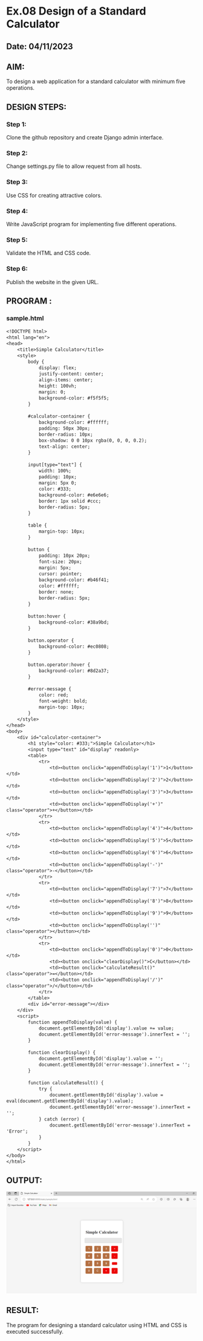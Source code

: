 # Ex.08 Design of a Standard Calculator
## Date: 04/11/2023

## AIM:
To design a web application for a standard calculator with minimum five operations.

## DESIGN STEPS:

### Step 1:
Clone the github repository and create Django admin interface.

### Step 2:
Change settings.py file to allow request from all hosts.

### Step 3:
Use CSS for creating attractive colors.

### Step 4:
Write JavaScript program for implementing five different operations.

### Step 5:
Validate the HTML and CSS code.

### Step 6:
Publish the website in the given URL.

## PROGRAM :

### sample.html
```
<!DOCTYPE html>
<html lang="en">
<head>
    <title>Simple Calculator</title>
    <style>
        body {
            display: flex;
            justify-content: center;
            align-items: center;
            height: 100vh;
            margin: 0;
            background-color: #f5f5f5;
        }

        #calculator-container {
            background-color: #ffffff;
            padding: 50px 30px;
            border-radius: 10px;
            box-shadow: 0 0 10px rgba(0, 0, 0, 0.2);
            text-align: center;
        }

        input[type="text"] {
            width: 100%;
            padding: 10px;
            margin: 5px 0;
            color: #333;
            background-color: #e6e6e6;
            border: 1px solid #ccc;
            border-radius: 5px;
        }

        table {
            margin-top: 10px;
        }

        button {
            padding: 10px 20px;
            font-size: 20px;
            margin: 5px;
            cursor: pointer;
            background-color: #b46f41;
            color: #ffffff;
            border: none;
            border-radius: 5px;
        }

        button:hover {
            background-color: #38a9bd;
        }

        button.operator {
            background-color: #ec0808;
        }

        button.operator:hover {
            background-color: #8d2a37;
        }

        #error-message {
            color: red;
            font-weight: bold;
            margin-top: 10px;
        }
    </style>
</head>
<body>
    <div id="calculator-container">
        <h1 style="color: #333;">Simple Calculator</h1>
        <input type="text" id="display" readonly>
        <table>
            <tr>
                <td><button onclick="appendToDisplay('1')">1</button></td>
                <td><button onclick="appendToDisplay('2')">2</button></td>
                <td><button onclick="appendToDisplay('3')">3</button></td>
                <td><button onclick="appendToDisplay('+')" class="operator">+</button></td>
            </tr>
            <tr>
                <td><button onclick="appendToDisplay('4')">4</button></td>
                <td><button onclick="appendToDisplay('5')">5</button></td>
                <td><button onclick="appendToDisplay('6')">6</button></td>
                <td><button onclick="appendToDisplay('-')" class="operator">-</button></td>
            </tr>
            <tr>
                <td><button onclick="appendToDisplay('7')">7</button></td>
                <td><button onclick="appendToDisplay('8')">8</button></td>
                <td><button onclick="appendToDisplay('9')">9</button></td>
                <td><button onclick="appendToDisplay('')" class="operator"></button></td>
            </tr>
            <tr>
                <td><button onclick="appendToDisplay('0')">0</button></td>
                <td><button onclick="clearDisplay()">C</button></td>
                <td><button onclick="calculateResult()" class="operator">=</button></td>
                <td><button onclick="appendToDisplay('/')" class="operator">/</button></td>
            </tr>
        </table>
        <div id="error-message"></div>
    </div>
    <script>
        function appendToDisplay(value) {
            document.getElementById('display').value += value;
            document.getElementById('error-message').innerText = '';
        }

        function clearDisplay() {
            document.getElementById('display').value = '';
            document.getElementById('error-message').innerText = '';
        }

        function calculateResult() {
            try {
                document.getElementById('display').value = eval(document.getElementById('display').value);
                document.getElementById('error-message').innerText = '';
            } catch (error) {
                document.getElementById('error-message').innerText = 'Error';
            }
        }
    </script>
</body>
</html>
```

## OUTPUT:

![Alt text](<Screenshot 2023-11-01 153648.png>)


## RESULT:
The program for designing a standard calculator using HTML and CSS is executed successfully.
